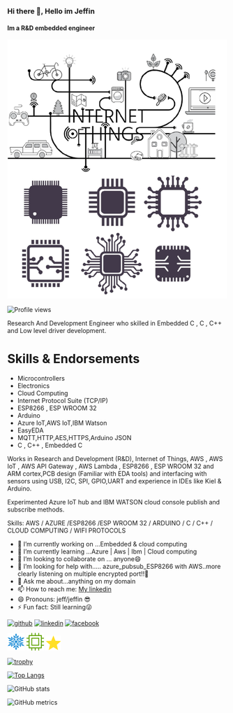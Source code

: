 ### Hi there 👋, Hello im Jeffin
#### Im a R&D embedded engineer

![Im an R&D embedded engineer](backgrdnd.png)

![Profile views](https://gpvc.arturio.dev/jeffin28) 

Research And Development Engineer who skilled in Embedded C , C , C++ and Low level driver development.

# Skills & Endorsements

* Microcontrollers
* Electronics
* Cloud Computing
* Internet Protocol Suite (TCP/IP)
* ESP8266 , ESP WROOM 32
* Arduino
* Azure IoT,AWS IoT,IBM Watson
* EasyEDA
* MQTT,HTTP,AES,HTTPS,Arduino JSON
* C , C++ , Embedded C

Works in Research and Development (R&D), Internet of Things, AWS , AWS IoT , AWS API Gateway , AWS Lambda , ESP8266 , ESP WROOM 32 and ARM cortex,PCB design (Familiar with EDA tools) and interfacing with sensors using USB, I2C, SPI, GPIO,UART and experience in IDEs like Kiel & Arduino.

Experimented Azure IoT hub and IBM WATSON cloud console publish and subscribe methods.

Skills: AWS / AZURE /ESP8266 /ESP WROOM 32 / ARDUINO / C / C++ / CLOUD COMPUTING / WIFI PROTOCOLS

- 🔭 I’m currently working on ...Embedded & cloud computing  
- 🌱 I’m currently learning ...Azure | Aws | Ibm | Cloud computing 
- 👯 I’m looking to collaborate on ... anyone😄  
- 🤔 I’m looking for help with..... azure_pubsub_ESP8266 with AWS..more clearly listening on multiple encrypted port!!😤 
- 💬 Ask me about...anything on my domain 
- 📫 How to reach me: [My linkedin](http://linkedin.com/in/jeffin-mathew-28j) 
- 😄 Pronouns: jeff/jeffin 😎 
- ⚡ Fun fact: Still learning😜 


[<img src='https://cdn.jsdelivr.net/npm/simple-icons@3.0.1/icons/github.svg' alt='github' height='40'>](https://github.com/jeffin28)  [<img src='https://cdn.jsdelivr.net/npm/simple-icons@3.0.1/icons/linkedin.svg' alt='linkedin' height='40'>](https://www.linkedin.com/in/jeffin-mathew-28j/)  [<img src='https://cdn.jsdelivr.net/npm/simple-icons@3.0.1/icons/facebook.svg' alt='facebook' height='40'>](https://www.facebook.com/jeffin.mathew.92)  


<a href='https://archiveprogram.github.com/'><img src='https://raw.githubusercontent.com/acervenky/animated-github-badges/master/assets/acbadge.gif' width='40' height='40'></a> <a href='https://docs.github.com/en/developers'><img src='https://raw.githubusercontent.com/acervenky/animated-github-badges/master/assets/devbadge.gif' width='40' height='40'></a> <a href='https://stars.github.com/'><img src='https://raw.githubusercontent.com/acervenky/animated-github-badges/master/assets/starbadge.gif' width='35' height='35'></a>

[![trophy](https://github-profile-trophy.vercel.app/?username=jeffin28)](https://github.com/ryo-ma/github-profile-trophy)

[![Top Langs](https://github-readme-stats.vercel.app/api/top-langs/?username=jeffin28)](https://github.com/anuraghazra/github-readme-stats)

![GitHub stats](https://github-readme-stats.vercel.app/api?username=jeffin28&show_icons=true)  

![GitHub metrics](https://metrics.lecoq.io/jeffin28)  
